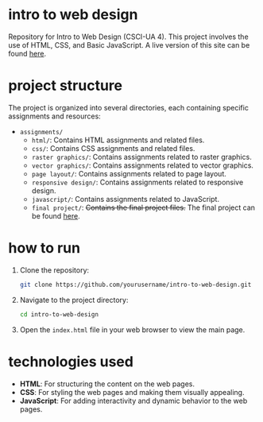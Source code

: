 # intro to web design
Repository for Intro to Web Design (CSCI-UA 4). This project involves the use of HTML, CSS, and Basic JavaScript.
A live version of this site can be found [here](webdesign.andrewma.io).

# project structure

The project is organized into several directories, each containing specific assignments and resources:

- `assignments/`
  - `html/`: Contains HTML assignments and related files.
  - `css/`: Contains CSS assignments and related files.
  - `raster graphics/`: Contains assignments related to raster graphics.
  - `vector graphics/`: Contains assignments related to vector graphics.
  - `page layout/`: Contains assignments related to page layout.
  - `responsive design/`: Contains assignments related to responsive design.
  - `javascript/`: Contains assignments related to JavaScript.
  - `final project/`: ~~Contains the final project files.~~ The final project can be found [here](https://github.com/andrewmaa/albertOS).

# how to run

1. Clone the repository:
   ```bash
   git clone https://github.com/yourusername/intro-to-web-design.git
   ```
2. Navigate to the project directory:
   ```bash
   cd intro-to-web-design
   ```
3. Open the `index.html` file in your web browser to view the main page.

# technologies used

- **HTML**: For structuring the content on the web pages.
- **CSS**: For styling the web pages and making them visually appealing.
- **JavaScript**: For adding interactivity and dynamic behavior to the web pages.

